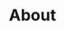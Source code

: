 ---
title: "About"
hero:
  title: "Our Company"
  background_image: "/images/bg/home-2.jpg"
content_blocks:
  - _bookshop_name: "about"
    preheading: "What we are"
    heading: "We are dynamic team of creative people"
    subheading: "We provide consulting service in the following areas"
    content:
      - text: "Strategy development and execution using the Institute way from Balanced Scorecard Institute"
      - text: "Projects risk evaluation using the best world class tools in risk evaluation, Monte Carlos simulation, simulations to advise our clients to run their project on time and on budget."
      - text: "Use Statistical tools business analytics, precision tree, NeuralTool, Evolver and TopRank and tools supported by artificial intelligence to advise our clients to know what matters in decision making."
      - text: "We use the best financial modelling tools and support to our clients in developing green and brown projects."
    background_image: "/images/about/home-1.jpeg"
    # link:
    #   text: "Get in touch"
    #   url: "/contact/"
  - _bookshop_name: "numbers"
    sections:
      - title: "Our Mission"
        text: "We are committed to empowering African businesses to reach their full potential by providing strategic implementation solutions that are tailored to their unique needs. By leveraging advanced technologies and methodologies, we aim to transform operations, drive growth, and build sustainable competitive advantage for our clients. Our mission is rooted in the belief that every business deserves access to world-class strategic consulting services."
      - title: "Our Vision"
        text: "Our vision is to be the leading strategy implementation consulting firm in Africa, recognized for our deep industry expertise, innovative approach, and commitment to client success. We aspire to play a central role in shaping the African business landscape, fostering growth and innovation across all sectors."
      - title: "Our Strategy"
        text: "We combine local market understanding with global best practices. We start by conducting a thorough assessment of our client's current operations, identifying areas for improvement and potential growth opportunities. Our team of experts then develops a customized strategy, taking into consideration the client's objectives, resources, and market conditions."
  - _bookshop_name: "team"
    preheading: "Meet The Team"
    heading: "Expert Team member to get best service"
    people:
      - name: "Kossi Toulassi"
        image: "/images/team/team-1.jpeg"
        summary: "Chartered certified Accountant and fellow member of the Association of Chartered and
                  Certified Accountant (ACCA-UK). He is currently finalizing an MBA from the London School of
                  Business and Finance. He has worked both in United Kingdom and Africa. He is also the Head of
                  Finance of the New Partnership for Africa Development, part of Africa Union for the past 7 years.
                  He has over 16 years worth experience dealing with businesses in Africa"
        role: "Managing Director"
        facebook: ""
        twitter: ""
        instagram: ""
        linkedin: "kossi-toulassi-61845462"
      - name: "Zinhle Dlamini"
        image: ""
        role: "Chief Operation Office"
        summary: "A season business woman with over 10 years worth of experience in international trade and since
                  joining the company in 2014 transformed the organization. She is a graduate from University of
                  southern Africa, South Africa"
        facebook: ""
        twitter: ""
        instagram: ""
        linkedin: ""
      - name: "Hippolyte-Fayol Toulassi"
        image: "/images/team/team-3.jpg"
        role: "Software Engineer"
        summary: "Polyglot Software Engineer with demonstrated experience in Web App & API design, Application Support and Site Reliability Engineering. Fintech and Entreprise Systems Integration specialist"
        facebook: ""
        twitter: "fayolt"
        instagram: ""
        linkedin: "fayolt"
  - _bookshop_name: "cta_mini"
    background_image: "/images/bg/home-3.jpg"
    preheading: "Take advantage of our team's expertise"
    heading: "Reach out to us now!"
    button:
      text: Contact
      url: /contact/
---
